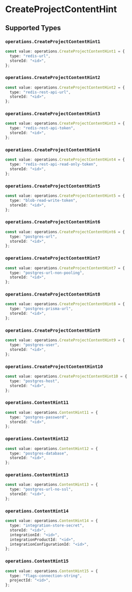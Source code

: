 # CreateProjectContentHint


## Supported Types

### `operations.CreateProjectContentHint1`

```typescript
const value: operations.CreateProjectContentHint1 = {
  type: "redis-url",
  storeId: "<id>",
};
```

### `operations.CreateProjectContentHint2`

```typescript
const value: operations.CreateProjectContentHint2 = {
  type: "redis-rest-api-url",
  storeId: "<id>",
};
```

### `operations.CreateProjectContentHint3`

```typescript
const value: operations.CreateProjectContentHint3 = {
  type: "redis-rest-api-token",
  storeId: "<id>",
};
```

### `operations.CreateProjectContentHint4`

```typescript
const value: operations.CreateProjectContentHint4 = {
  type: "redis-rest-api-read-only-token",
  storeId: "<id>",
};
```

### `operations.CreateProjectContentHint5`

```typescript
const value: operations.CreateProjectContentHint5 = {
  type: "blob-read-write-token",
  storeId: "<id>",
};
```

### `operations.CreateProjectContentHint6`

```typescript
const value: operations.CreateProjectContentHint6 = {
  type: "postgres-url",
  storeId: "<id>",
};
```

### `operations.CreateProjectContentHint7`

```typescript
const value: operations.CreateProjectContentHint7 = {
  type: "postgres-url-non-pooling",
  storeId: "<id>",
};
```

### `operations.CreateProjectContentHint8`

```typescript
const value: operations.CreateProjectContentHint8 = {
  type: "postgres-prisma-url",
  storeId: "<id>",
};
```

### `operations.CreateProjectContentHint9`

```typescript
const value: operations.CreateProjectContentHint9 = {
  type: "postgres-user",
  storeId: "<id>",
};
```

### `operations.CreateProjectContentHint10`

```typescript
const value: operations.CreateProjectContentHint10 = {
  type: "postgres-host",
  storeId: "<id>",
};
```

### `operations.ContentHint11`

```typescript
const value: operations.ContentHint11 = {
  type: "postgres-password",
  storeId: "<id>",
};
```

### `operations.ContentHint12`

```typescript
const value: operations.ContentHint12 = {
  type: "postgres-database",
  storeId: "<id>",
};
```

### `operations.ContentHint13`

```typescript
const value: operations.ContentHint13 = {
  type: "postgres-url-no-ssl",
  storeId: "<id>",
};
```

### `operations.ContentHint14`

```typescript
const value: operations.ContentHint14 = {
  type: "integration-store-secret",
  storeId: "<id>",
  integrationId: "<id>",
  integrationProductId: "<id>",
  integrationConfigurationId: "<id>",
};
```

### `operations.ContentHint15`

```typescript
const value: operations.ContentHint15 = {
  type: "flags-connection-string",
  projectId: "<id>",
};
```

